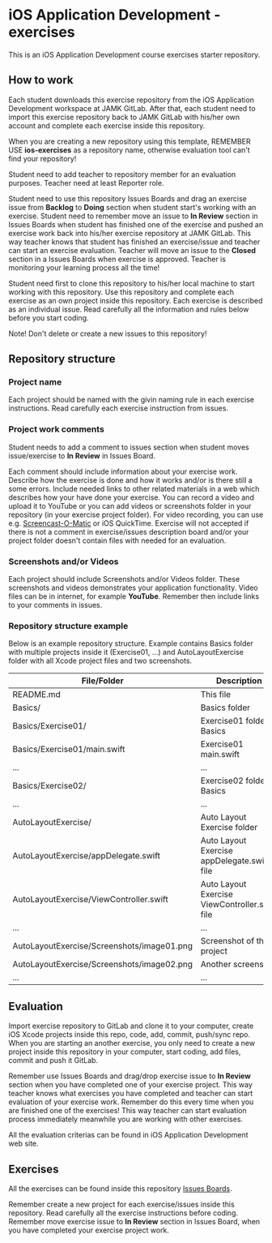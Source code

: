 # iOS Application Development - exercises
This is an iOS Application Development course exercises starter repository.

## How to work
Each student downloads this exercise repository from the iOS Application 
Development workspace at JAMK GitLab. After that, each student need to import this 
exercise repository back to JAMK GitLab with his/her own account and complete each exercise 
inside this repository.

When you are creating a new repository using this template,
REMEMBER USE <b>ios-exercises</b> as a repository name, otherwise evaluation tool can't find your repository!

Student need to add teacher to repository member for an evaluation purposes. Teacher need at least Reporter role.

Student need to use this repository Issues Boards and drag an exercise issue from 
<b>Backlog</b> to <b>Doing</b> section when student start's working with an exercise. 
Student need to remember move an issue to <b>In Review</b> section in Issues Boards when student has 
finished one of the exercise and pushed an exercise work back into his/her exercise repository at JAMK GitLab. 
This way teacher knows that student has finished an exercise/issue and teacher can start an exercise evaluation. 
Teacher will move an issue to the <b>Closed</b> section in a Issues Boards when exercise is approved. 
Teacher is monitoring your learning process all the time!

Student need first to clone this repository to his/her local machine to start working with this repository. 
Use this repository and complete each exercise as an own project inside this repository.
Each exercise is described as an individual issue. 
Read carefully all the information and rules below before you start coding.

Note! Don't delete or create a new issues to this repository!

## Repository structure

### Project name
Each project should be named with the givin naming rule in each exercise instructions. 
Read carefully each exercise instruction from issues.

### Project work comments
Student needs to add a comment to issues section when student moves issue/exercise to <b>In Review</b> in Issues Board. 

Each comment should include information about your exercise work. Describe how the exercise is done and how 
it works and/or is there still a some errors. Include needed links to other related materials in a web which describes how your have done your exercise. 
You can record a video and upload it to YouTube or you can add videos or screenshots folder in your repository (in your exercise project folder). 
For video recording, you can use e.g. <a href="https://screencast-o-matic.com/" target="_blank">Screencast-O-Matic</a> or iOS QuickTime. 
Exercise will not accepted if there is not a comment in exercise/issues description board and/or
your project folder doesn't contain files with needed for an evaluation.

### Screenshots and/or Videos
Each project should include Screenshots and/or Videos folder. These screenshots and videos demonstrates your application functionality. Video files can
be in internet, for example <b>YouTube</b>. Remember then include links to your comments in issues.

### Repository structure example
Below is an example repository structure. Example contains Basics folder with multiple projects inside it (Exercise01, ...) and
AutoLayoutExercise folder with all Xcode project files and two screenshots.

File/Folder | Description           
-------------|-------------
README.md | This file
Basics/ | Basics folder 
Basics/Exercise01/ | Exercise01 folder in Basics
Basics/Exercise01/main.swift | Exercise01 main.swift
... | ...
Basics/Exercise02/ | Exercise02 folder in Basics
... | ...
AutoLayoutExercise/ | Auto Layout Exercise folder
AutoLayoutExercise/appDelegate.swift | Auto Layout Exercise appDelegate.swift file
AutoLayoutExercise/ViewController.swift | Auto Layout Exercise ViewController.swift file
... | ...
AutoLayoutExercise/Screenshots/image01.png | Screenshot of the project
AutoLayoutExercise/Screenshots/image02.png | Another screenshot
... | ...

## Evaluation 
Import exercise repository to GitLab and clone it to your computer, create iOS Xcode projects inside this repo, code, add, commit, push/sync repo. 
When you are starting an another exercise, you only need to create a new project inside this repository in your computer, start coding, add files, 
commit and push it GitLab.

Remember use Issues Boards and drag/drop exercise issue to <b>In Review</b> section when you have completed one of your exercise project. 
This way teacher knows what exercises you have completed and teacher can start evaluation of your exercise work. Remember do this every time when 
you are finished one of the exercises! This way teacher can start evaluation process immediately meanwhile you are working with other exercises.

All the evaluation criterias can be found in iOS Application Development web site.

## Exercises 
All the exercises can be found inside this repository [Issues Boards](/../boards).

Remember create a new project for each exercise/issues inside this repository. Read carefully all the exercise instructions before coding. 
Remember move exercise issue to <b>In Review</b> section in Issues Board, when you have completed your exercise project work.

